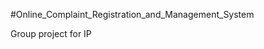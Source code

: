 #Online_Complaint_Registration_and_Management_System                                                                                                           











   Group project for IP

